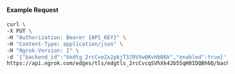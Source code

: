 <!-- Code generated for API Clients. DO NOT EDIT. -->

#### Example Request

```bash
curl \
-X PUT \
-H "Authorization: Bearer {API_KEY}" \
-H "Content-Type: application/json" \
-H "Ngrok-Version: 2" \
-d '{"backend_id":"bkdtg_2rcCveZx2pkjT3J9VVwOKvHbB6k","enabled":true}' \
https://api.ngrok.com/edges/tls/edgtls_2rcCvcqSVhXk4Jb55qH0IDQBh6Q/backend
```
